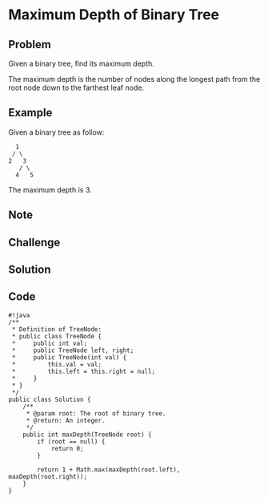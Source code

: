 Maximum Depth of Binary Tree
===


Problem
-------

Given a binary tree, find its maximum depth.

The maximum depth is the number of nodes along the longest path from the root node down to the farthest leaf node.

Example
-------

Given a binary tree as follow:

      1
     / \ 
    2   3
       / \
      4   5
  
The maximum depth is 3.

Note
---------

Challenge
---------

Solution
--------

Code
----

    #!java
    /**
     * Definition of TreeNode:
     * public class TreeNode {
     *     public int val;
     *     public TreeNode left, right;
     *     public TreeNode(int val) {
     *         this.val = val;
     *         this.left = this.right = null;
     *     }
     * }
     */
    public class Solution {
        /**
         * @param root: The root of binary tree.
         * @return: An integer.
         */
        public int maxDepth(TreeNode root) {
            if (root == null) {
                return 0;
            }
            
            return 1 + Math.max(maxDepth(root.left), maxDepth(root.right));
        }
    }